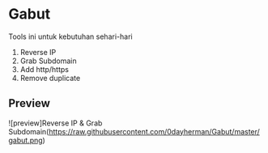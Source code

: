 # Gabut
 
Tools ini untuk kebutuhan sehari-hari

1. Reverse IP
2. Grab Subdomain
3. Add http/https
4. Remove duplicate

## Preview
![preview]Reverse IP & Grab Subdomain(https://raw.githubusercontent.com/0dayherman/Gabut/master/gabut.png)
